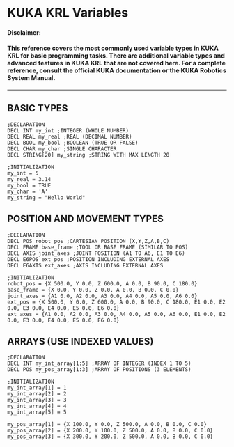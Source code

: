 # KUKA KRL Variables
#### Disclaimer:
#### This reference covers the most commonly used variable types in KUKA KRL for basic programming tasks. There are additional variable types and advanced features in KUKA KRL that are not covered here. For a complete reference, consult the official KUKA documentation or the KUKA Robotics System Manual.
---
## BASIC TYPES

```krl
;DECLARATION
DECL INT my_int ;INTEGER (WHOLE NUMBER)
DECL REAL my_real ;REAL (DECIMAL NUMBER)
DECL BOOL my_bool ;BOOLEAN (TRUE OR FALSE)
DECL CHAR my_char ;SINGLE CHARACTER
DECL STRING[20] my_string ;STRING WITH MAX LENGTH 20

;INITIALIZATION
my_int = 5
my_real = 3.14
my_bool = TRUE
my_char = 'A'
my_string = "Hello World"
```

## POSITION AND MOVEMENT TYPES
```krl
;DECLARATION
DECL POS robot_pos ;CARTESIAN POSITION (X,Y,Z,A,B,C)
DECL FRAME base_frame ;TOOL OR BASE FRAME (SIMILAR TO POS)
DECL AXIS joint_axes ;JOINT POSITION (A1 TO A6, E1 TO E6)
DECL E6POS ext_pos ;POSITION INCLUDING EXTERNAL AXES
DECL E6AXIS ext_axes ;AXIS INCLUDING EXTERNAL AXES

;INITIALIZATION
robot_pos = {X 500.0, Y 0.0, Z 600.0, A 0.0, B 90.0, C 180.0}
base_frame = {X 0.0, Y 0.0, Z 0.0, A 0.0, B 0.0, C 0.0}
joint_axes = {A1 0.0, A2 0.0, A3 0.0, A4 0.0, A5 0.0, A6 0.0}
ext_pos = {X 500.0, Y 0.0, Z 600.0, A 0.0, B 90.0, C 180.0, E1 0.0, E2 0.0, E3 0.0, E4 0.0, E5 0.0, E6 0.0}
ext_axes = {A1 0.0, A2 0.0, A3 0.0, A4 0.0, A5 0.0, A6 0.0, E1 0.0, E2 0.0, E3 0.0, E4 0.0, E5 0.0, E6 0.0}

```

## ARRAYS (USE INDEXED VALUES)
```krl
;DECLARATION
DECL INT my_int_array[1:5] ;ARRAY OF INTEGER (INDEX 1 TO 5)
DECL POS my_pos_array[1:3] ;ARRAY OF POSITIONS (3 ELEMENTS)

;INITIALIZATION
my_int_array[1] = 1
my_int_array[2] = 2
my_int_array[3] = 3
my_int_array[4] = 4
my_int_array[5] = 5

my_pos_array[1] = {X 100.0, Y 0.0, Z 500.0, A 0.0, B 0.0, C 0.0}
my_pos_array[2] = {X 200.0, Y 100.0, Z 500.0, A 0.0, B 0.0, C 0.0}
my_pos_array[3] = {X 300.0, Y 200.0, Z 500.0, A 0.0, B 0.0, C 0.0}
```
